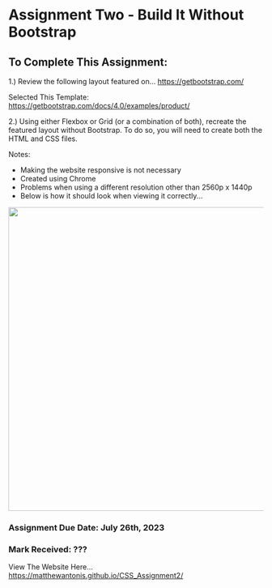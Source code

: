 # Assignment Two - Build It Without Bootstrap
 
## To Complete This Assignment: 

1.) Review the following layout featured on... https://getbootstrap.com/

Selected This Template: https://getbootstrap.com/docs/4.0/examples/product/

2.) Using either Flexbox or Grid (or a combination of both), recreate the featured layout without Bootstrap. To do so, you will need to create both the HTML and CSS files. 

Notes: 
- Making the website responsive is not necessary 
- Created using Chrome
- Problems when using a different resolution other than 2560p x 1440p
- Below is how it should look when viewing it correctly...

<img width="600" src="https://github.com/MatthewAntonis/CSS_Assignment2/assets/122380719/3c2c2105-b94a-4503-abe1-a693d3f929eb">

### Assignment Due Date: July 26th, 2023
### Mark Received: ???

View The Website Here... https://matthewantonis.github.io/CSS_Assignment2/

